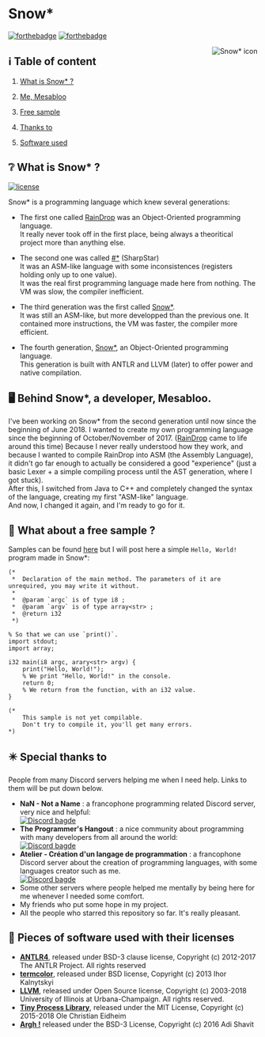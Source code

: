 # Snow*

[![forthebadge](https://forthebadge.com/images/badges/made-with-c-plus-plus.svg)](https://forthebadge.com)  [![forthebadge](https://forthebadge.com/images/badges/built-with-love.svg)](https://forthebadge.com)

<img src="https://mesabloo.github.io/snowstar-lang/icons/snowstar_64x64.png" alt="Snow* icon" align="right" title="Snow* icon made my Mesabloo"/>

## :information_source: Table of content

1. [What is Snow* ?](#grey_question-what-is-snow-)
  
2. [Me, Mesabloo](#desktop_computer-behind-snow-a-developer-mesabloo)
  
3. [Free sample](#page_facing_up-what-about-a-free-sample-)
  
4. [Thanks to](#eight_pointed_black_star-special-thanks-to)
  
5. [Software used](#minidisc-pieces-of-software-used-with-their-licenses)

## :grey_question: What is Snow* ?

[![license](https://img.shields.io/cran/l/devtools.svg)](./LICENSE)

Snow* is a programming language which knew several generations:

* The first one called [RainDrop](https://mesabloo.github.io/snowstar-lang/about.html#raindrop) was an Object-Oriented programming language.<br>
It really never took off in the first place, being always a theoritical project more than anything else.

* The second one was called [#*](https://mesabloo.github.io/snowstar-lang/about.html#sharpstar) (SharpStar)<br>
It was an ASM-like language with some inconsistences (registers holding only up to one value).<br>
It was the real first programming language made here from nothing. The VM was slow, the compiler inefficient.

* The third generation was the first called [Snow*](https://mesabloo.github.io/snowstar-lang/about.html#snowstar1).<br>
It was still an ASM-like, but more developped than the previous one. It contained more instructions, the VM was faster, the compiler more efficient.

* The fourth generation, [Snow*](https://mesabloo.github.io/snowstar-lang/about.html#snowstar2), an Object-Oriented programming language.<br>
This generation is built with ANTLR and LLVM (later) to offer power and native compilation.

## :desktop_computer: Behind Snow*, a developer, Mesabloo.

I've been working on Snow* from the second generation until now since the beginning of June 2018. I wanted to create my own programming language since the beginning of October/November of 2017. ([RainDrop](https://mesabloo.github.io/snowstar-lang/about.html#raindrop) came to life around this time) Because I never really understood how they work, and because I wanted to compile RainDrop into ASM (the Assembly Language), it didn't go far enough to actually be considered a good "experience" (just a basic Lexer + a simple compiling process until the AST generation, where I got stuck).<br>
After this, I switched from Java to C++ and completely changed the syntax of the language, creating my first "ASM-like" language.<br>
And now, I changed it again, and I'm ready to go for it.

## :page_facing_up: What about a free sample ?

Samples can be found [here](https://mesabloo.github.io/snowstar-lang/about.html#sample-snowstar2) but I will post here a simple `Hello, World!` program made in Snow*:

```
(*
 *  Declaration of the main method. The parameters of it are unrequired, you may write it without.
 *
 *  @param `argc` is of type i8 ;
 *  @param `argv` is of type array<str> ;
 *  @return i32
 *)

% So that we can use `print()`.
import stdout;
import array;

i32 main(i8 argc, arary<str> argv) {
    print("Hello, World!");
    % We print "Hello, World!" in the console.
    return 0;
    % We return from the function, with an i32 value.
}

(*
    This sample is not yet compilable.
    Don't try to compile it, you'll get many errors.
*)
```

## :eight_pointed_black_star: Special thanks to
People from many Discord servers helping me when I need help. Links to them will be put down below.
* __NaN - Not a Name__ : a francophone programming related Discord server, very nice and helpful:<br>
[![Discord bagde](https://img.shields.io/badge/Discord-Join%20us!-blue.svg)](https://discord.gg/zcWp9sC)
* __The Programmer's Hangout__ : a nice community about programming with many developers from all around the world:<br> [![Discord bagde](https://img.shields.io/badge/Discord-Join%20us!-blue.svg)](https://discord.gg/programming)
* __Atelier - Création d'un langage de programmation__ : a francophone Discord server about the creation of programming languages, with some languages creator such as me.<br> [![Discord bagde](https://img.shields.io/badge/Discord-Join%20us!-blue.svg)](https://discord.gg/8VhspcJ)
* Some other servers where people helped me mentally by being here for me whenever I needed some comfort.
* My friends who put some hope in my project.
* All the people who starred this repository so far. It's really pleasant.

## :minidisc: Pieces of software used with their licenses
* [__ANTLR4__](https://github.com/antlr/antlr4), released under BSD-3 clause license, Copyright (c) 2012-2017 The ANTLR Project. All rights reserved
* [__termcolor__](https://github.com/ikalnytskyi/termcolor), released under BSD license, Copyright (c) 2013 Ihor Kalnytskyi
* [__LLVM__](https://github.com/llvm-mirror/llvm), released under Open Source license, Copyright (c) 2003-2018 University of Illinois at Urbana-Champaign.
All rights reserved.
* [__Tiny Process Library__](https://gitlab.com/eidheim/tiny-process-library), released under the MIT License, Copyright (c) 2015-2018 Ole Christian Eidheim
* [__Argh !__](https://github.com/adishavit/argh) released under the BSD-3 License, Copyright (c) 2016 Adi Shavit